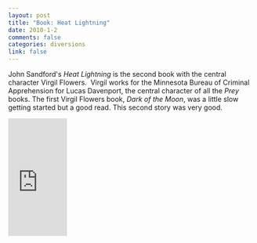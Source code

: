 ```yaml
--- 
layout: post
title: "Book: Heat Lightning"
date: 2010-1-2
comments: false
categories: diversions
link: false
---
```

John Sandford's <em>Heat Lightning</em> is the second book with the central character Virgil Flowers.  Virgil works for the Minnesota Bureau of Criminal Apprehension for Lucas Davenport, the central character of all the <em>Prey</em> books. The first Virgil Flowers book, <em>Dark of the Moon</em>, was a little slow getting started but a good read. This second story was very good.

<iframe src="http://rcm.amazon.com/e/cm?lt1=_blank&bc1=000000&IS2=1&bg1=FFFFFF&fc1=000000&lc1=0000FF&t=zanshinnet&o=1&p=8&l=as1&m=amazon&f=ifr&md=10FE9736YVPPT7A0FBG2&asins=0399155279" style="width:120px;height:240px;" scrolling="no" marginwidth="0" marginheight="0" frameborder="0"></iframe>
